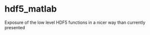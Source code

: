 hdf5_matlab
===========

Exposure of the low level HDF5 functions in a nicer way than currently presented
